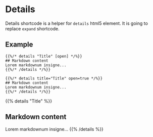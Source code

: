 # Details

Details shortcode is a helper for `details` html5 element. It is going to replace `expand` shortcode.

## Example
```tpl
{{%/* details "Title" [open] */%}}
## Markdown content
Lorem markdownum insigne...
{{%/* /details */%}}
```
```tpl
{{%/* details title="Title" open=true */%}}
## Markdown content
Lorem markdownum insigne...
{{%/* /details */%}}
```

{{% details "Title" %}}
## Markdown content
Lorem markdownum insigne...
{{% /details %}}
